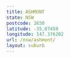 ```yaml
---
title: ASHMONT
state: NSW
postcode: 2650
latitude: -35.07459
longitude: 147.376202
url: /nsw/ashmont/
layout: suburb
---
```


